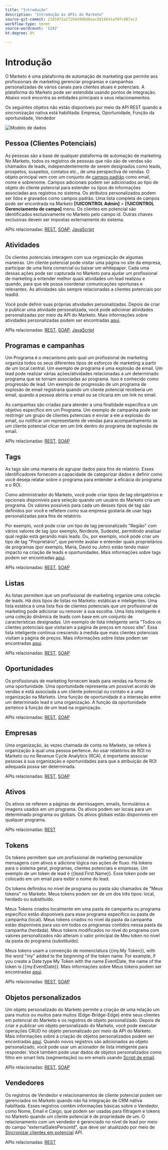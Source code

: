 ```yaml
---
title: "Introdução"
description: "Introdução às APIs do Marketo"
source-git-commit: 2185972a272b64908d6aac8818641af07c807ac2
workflow-type: tm+mt
source-wordcount: '1242'
ht-degree: 0%

---
```



# Introdução

O Marketo é uma plataforma de automação de marketing que permite aos profissionais de marketing gerenciar programas e campanhas personalizadas de vários canais para clientes atuais e potenciais. A plataforma do Marketo pode ser estendida usando pontos de integração. Abaixo você encontra as entidades principais e seus relacionamentos.

Os seguintes objetos não estão disponíveis por meio da API REST quando a sincronização nativa está habilitada: Empresa, Oportunidade, Função da oportunidade, Vendedor

![Modelo de dados](assets/data_model.png)

## Pessoa (Clientes Potenciais)

As pessoas são a base de qualquer plataforma de automação de marketing. No Marketo, todos os registros de pessoas que não são de vendas são chamados de leads, independentemente de serem designados como leads, prospetos, suspeitos, contatos etc., de uma perspectiva de vendas. O objeto principal vem com um conjunto de [campos padrão](https://developer.adobe.com/marketo-apis/api/mapi/#tag/Leads/operation/getLeadFieldsUsingGET) como email, nome e sobrenome. Campos adicionais podem ser adicionados ao tipo de objeto do cliente potencial para estender os tipos de informações associadas aos registros no sistema. Os atributos personalizados podem ser lidos e gravados como campos padrão. Uma lista completa de campos pode ser encontrada na Marketo **[!UICONTROL Admin]** > **[!UICONTROL Gerenciamento de campo]** menu. Os clientes em potencial são identificados exclusivamente no Marketo pelo campo id. Outras chaves exclusivas devem ser impostas externamente do sistema.

APIs relacionadas: [REST](https://developer.adobe.com/marketo-apis/api/mapi/#tag/Leads), [SOAP](soap-api/leads.md), [JavaScript](javascript-api/lead-tracking.md#lead-tracking-api)

## Atividades

Os clientes potenciais interagem com sua organização de algumas maneiras. Um cliente potencial pode visitar uma página no site da empresa, participar de uma feira comercial ou baixar um whitepaper. Cada uma dessas ações pode ser capturada no Marketo para ajudar um profissional de marketing a entender melhor quais atividades um lead realizou e quando, para que ele possa coordenar comunicações oportunas e relevantes. As atividades são sempre relacionadas a clientes potenciais por leadId.

Você pode definir suas próprias atividades personalizadas. Depois de criar e publicar uma atividade personalizada, você pode adicionar atividades personalizadas por meio da API do Marketo. Mais informações sobre atividades personalizadas podem ser encontradas [aqui](https://experienceleague.adobe.com/en/docs/marketo/using/product-docs/administration/marketo-custom-activities/understanding-custom-activities).

APIs relacionadas: [REST](https://developer.adobe.com/marketo-apis/api/mapi/#tag/Activities), [SOAP](soap-api/activities.md), [JavaScript](javascript-api/lead-tracking.md#munchkin-behavior)

## Programas e campanhas

Um Programa é o mecanismo pelo qual um profissional de marketing organiza todos os seus diferentes tipos de esforços de marketing a partir de um local central. Um exemplo de programa é uma explosão de email. Um lead pode realizar várias ações/atividades relacionadas a um determinado programa que se tornam associadas ao programa. Isso é conhecido como progressão de lead. Um exemplo de progressão de um programa de explosão de email registraria quando um cliente potencial receberia um email, quando a pessoa abriria o email ou se clicaria em um link no email.

As campanhas são criadas para atender a uma finalidade específica e um objetivo específico em um Programa. Um exemplo de campanha pode ser restringir um grupo de clientes potenciais e enviar a ele a explosão do email, ou notificar um representante de vendas para acompanhamento se um cliente potencial clicar em um link dentro do programa de explosão de email.

APIs relacionadas: [REST](https://developer.adobe.com/marketo-apis/api/mapi/#tag/Campaigns), [SOAP](soap-api/getcampaignsforsource.md)

## Tags

As tags são uma maneira de agrupar dados para fins de relatório. Esses identificadores fornecem a capacidade de categorizar dados e definir como você deseja relatar sobre o programa para entender a eficácia do programa e o ROI.

Como administrador do Marketo, você pode criar tipos de tag obrigatórios e opcionais disponíveis para seleção quando um usuário do Marketo cria um programa. Os valores possíveis para cada um desses tipos de tag são definidos por você e refletem como sua empresa gostaria de usar tags personalizadas para fins de relatório.

Por exemplo, você pode criar um tipo de tag personalizado &quot;Região&quot; com vários valores de tag (por exemplo, Nordeste, Sudeste), permitindo analisar qual região está gerando mais leads. Ou, por exemplo, você pode criar um tipo de tag &quot;Proprietário&quot;, que permite avaliar e entender quais proprietários de programas (por exemplo, Maria, David ou John) estão tendo maior impacto na criação de leads e oportunidades. Mais informações sobre tags podem ser encontradas [aqui](https://experienceleague.adobe.com/en/docs/marketo/using/product-docs/core-marketo-concepts/programs/working-with-programs/understanding-tags).

APIs relacionadas: [REST](https://developer.adobe.com/marketo-apis/api/asset/), [SOAP](soap-api/gettags.md)

## Listas

As listas permitem que um profissional de marketing organize uma coleção de leads. Há dois tipos de listas no Marketo: estáticas e inteligentes. Uma lista estática é uma lista fixa de clientes potenciais que um profissional de marketing pode adicionar ou remover à sua escolha. Uma lista inteligente é uma coleção dinâmica de leads com base em um conjunto de características designadas. Um exemplo de lista inteligente seria &quot;Todos os clientes potenciais que visitaram a página de preços em nosso site&quot;. Essa lista inteligente continua crescendo à medida que mais clientes potenciais visitam a página de preços. Mais informações sobre listas podem ser encontradas [aqui](https://experienceleague.adobe.com/en/docs/marketo/using/home).

APIs relacionadas: [REST](https://developer.adobe.com/marketo-apis/api/asset/#tag/Static-Lists), [SOAP](soap-api/getimporttoliststatus.md)

## Oportunidades

Os profissionais de marketing fornecem leads para vendas na forma de uma oportunidade. Uma oportunidade representa um possível acordo de vendas e está associada a um cliente potencial ou contato e a uma organização na Marketo. Uma função de oportunidade é a interseção entre um determinado lead e uma organização. A função da oportunidade pertence à função de um lead na organização.

APIs relacionadas: [REST](https://developer.adobe.com/marketo-apis/api/mapi/#tag/Opportunities), [SOAP](soap-api/getmobjects.md)

## Empresas

Uma organização, às vezes chamada de conta no Marketo, se refere à organização à qual uma pessoa pertence. Ao usar relatórios de ROI no Marketo ou no Revenue Cycle Analytics (RCA), é importante associar pessoas à sua organização e oportunidades para que a atribuição de ROI adequada possa ser determinada.

APIs relacionadas: [REST](https://developer.adobe.com/marketo-apis/api/mapi/#tag/Companies), [SOAP](soap-api/leads.md)

## Ativos

Os ativos se referem a páginas de aterrissagem, emails, formulários e imagens usados em um programa. Os ativos podem ser locais para um determinado programa ou globais. Os ativos globais estão disponíveis em qualquer programa.

APIs relacionadas: [REST](https://developer.adobe.com/marketo-apis/api/asset/)

## Tokens

Os tokens permitem que um profissional de marketing personalize mensagens com ativos e adicione lógica nas ações de fluxo. Há tokens para o sistema geral, programas, clientes potenciais e empresas. Um exemplo de um token de lead é {{lead.First Name}}. Esse token pode ser colocado em um email para exibir o nome do lead.

Os tokens definidos no nível de programa ou pasta são chamados de &quot;Meus tokens&quot; no Marketo. Meus tokens podem ser de um dos três tipos: local, herdado ou substituído.

Meus Tokens criados localmente em uma pasta de campanha ou programa específico estão disponíveis para esse programa específico ou pasta de campanha (local). Meus tokens criados no nível da pasta da campanha estão disponíveis para uso em todos os programas contidos nessa pasta da campanha (herdada). Meus tokens modificados no nível do programa com valores personalizados não alteram o valor principal de Meu token no nível da pasta do programa (substituído).

Meus tokens usam a convenção de nomenclatura {{my.My Token}}, with the word "my" added to the beginning of the token name. For example, if you create a Date type My Token with the name EventDate, the name of the token is {{my.EventDate}}. Mais informações sobre Meus tokens podem ser encontradas [aqui](https://experienceleague.adobe.com/en/docs/marketo/using/product-docs/core-marketo-concepts/programs/tokens/understanding-my-tokens-in-a-program).

APIs relacionadas: [REST](https://developer.adobe.com/marketo-apis/api/asset/#tag/Tokens), [SOAP](soap-api/getcampaignsforsource.md)

## Objetos personalizados

Um objeto personalizado do Marketo permite a criação de uma relação um para muitos ou muitos para muitos (Edge-Bridge-Edge) entre seus clientes em potencial do Marketo e os registros de objeto personalizado. Depois de criar e publicar um objeto personalizado do Marketo, você pode executar operações CRUD no objeto personalizado por meio da API do Marketo. Mais informações sobre a criação de objetos personalizados podem ser encontradas [aqui](https://experienceleague.adobe.com/en/docs/marketo/using/home). Quando novos registros são adicionados ao objeto personalizado, você pode usar um acionador de lista inteligente para responder. Você também pode usar dados de objetos personalizados como filtro em smart lists (segmentação) ou em emails usando [Script de email](email-scripting.md).

APIs relacionadas: [REST](https://developer.adobe.com/marketo-apis/api/mapi/#tag/Custom-Objects), [SOAP](soap-api/custom-objects.md)

## Vendedores

Os registros de Vendedor e relacionamentos de cliente potencial podem ser gerenciados no Marketo quando não há integração de CRM nativa habilitada. Esses registros contêm informações básicas sobre o Vendedor, como Nome, Email e Cargo, que podem ser usadas para filtragem e tokens no Marketo quando um cliente potencial é de propriedade de um. O relacionamento com um vendedor é gerenciado no nível de lead por meio do campo &quot;externalSalesPersonId&quot;, que deve ser atualizado por meio de [Sincronizar clientes em potencial](https://developer.adobe.com/marketo-apis/api/mapi/#tag/Leads/operation/syncLeadUsingPOST) API.

APIs relacionadas: [REST](https://developer.adobe.com/marketo-apis/api/mapi/#tag/Sales-Persons)
